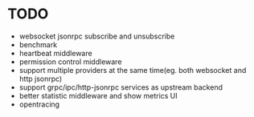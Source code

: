 TODO
======

* websocket jsonrpc subscribe and unsubscribe
* benchmark
* heartbeat middleware
* permission control middleware
* support multiple providers at the same time(eg. both websocket and http jsonrpc)
* support grpc/ipc/http-jsonrpc services as upstream backend
* better statistic middleware and show metrics UI
* opentracing
